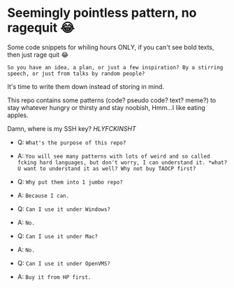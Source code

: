# Seemingly pointless pattern, no ragequit :joy:
Some code snippets for whiling hours ONLY, if you can't see bold texts, then just rage quit :joy:

`So you have an idea, a plan, or just a few inspiration? By a stirring speech, or just from talks by random people?`

It's time to write them down instead of storing in mind.

This repo contains some patterns (code? pseudo code? text? meme?) to stay whatever hungry or thirsty and stay noobish, Hmm...I like eating apples.

Damn, where is my SSH key? *HLYFCKINSHT*

* Q: ```What's the purpose of this repo?```
* A: ```You will see many patterns with lots of weird and so called fcking hard languages, but don't worry, I can understand it. *what? U want to understand it as well? Why not buy TAOCP first?```

* Q: ```Why put them into 1 jumbo repo?```
* A: ```Because I can.```

* Q: ```Can I use it under Windows?```
* A: ```No.```

* Q: ```Can I use it under Mac?```
* A: ```No.```

* Q: ```Can I use it under OpenVMS?```
* A: ```Buy it from HP first.```
